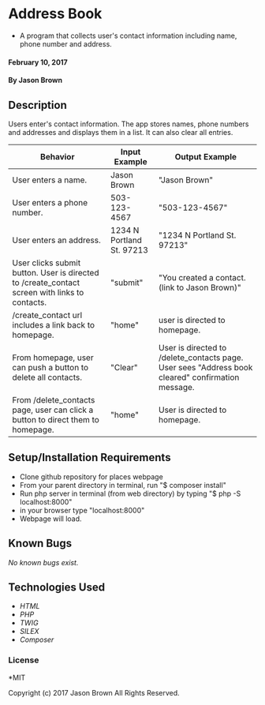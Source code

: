 # Address Book

* A program that collects user's contact information including name, phone number and address.

#### February 10, 2017

#### By **Jason Brown**

## Description
  Users enter's contact information.  The app stores names, phone numbers and addresses and displays them in a list.  It can also clear all entries.

| Behavior | Input Example | Output Example |
|----------|---------------|----------------|
| User enters a name. | Jason Brown | "Jason Brown" |
| User enters a phone number. | 503-123-4567 | "503-123-4567" |
| User enters an address. | 1234 N Portland St. 97213 | "1234 N Portland St. 97213" |
| User clicks submit button. User is directed to /create_contact screen with links to contacts.| "submit" | "You created a contact. (link to Jason Brown)" |
| /create_contact url includes a link back to homepage. | "home" | user is directed to homepage. |
| From homepage, user can push a button to delete all contacts. | "Clear" | User is directed to /delete_contacts page. User sees "Address book cleared" confirmation message. |
| From /delete_contacts page, user can click a button to direct them to homepage. | "home" | User is directed to homepage. |



## Setup/Installation Requirements

*  Clone github repository for places webpage
*  From your parent directory in terminal, run "$ composer install"
*  Run php server in terminal (from web directory) by typing "$ php -S localhost:8000"
*  in your browser type "localhost:8000"
*  Webpage will load.

## Known Bugs
_No known bugs exist._

## Technologies Used
* _HTML_
* _PHP_
* _TWIG_
* _SILEX_
* _Composer_


### License
*MIT

Copyright (c) 2017 Jason Brown All Rights Reserved.
